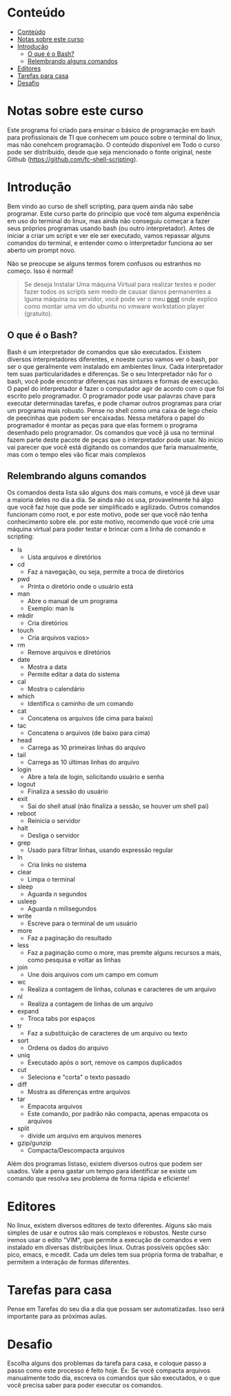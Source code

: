 # Conteúdo
- [Conteúdo](#conteudo)
- [Notas sobre este curso](#notas-sobre-este-curso)
- [Introdução](#introducao)
    - [O que é o Bash?](#o-que-e-o-bash)
    - [Relembrando alguns comandos](#relembrando-alguns-comandos)
- [Editores](#editores)
- [Tarefas para casa](#tarefas-para-casa)
- [Desafio](#desafio)

# Notas sobre este curso

Este programa foi criado para ensinar o básico de programação em bash para profissionais de TI que conhecem um pouco sobre o terminal do linux, mas não conehcem programação. O conteúdo disponível em Todo o curso pode ser distríbuído, desde que seja mencionado o fonte original, neste Github (https://github.com/fc-shell-scripting).

# Introdução
Bem vindo ao curso de shell scripting, para quem ainda não sabe programar. Este curso parte do princípio que você tem alguma experiência em uso do terminal do linux, mas ainda não conseguiu começar a fazer seus próprios programas usando bash (ou outro interpretador). Antes de iniciar a criar um script e ver ele ser executado, vamos repassar alguns comandos do terminal, e entender como o interpretador funciona ao ser aberto um prompt novo.

Não se preocupe se alguns termos forem confusos ou estranhos no começo. Isso é normal!

> Se deseja Instalar Uma máquina Virtual para realizar testes e poder fazer todos os scripts sem medo de causar danos permanentes a lguma máquina ou servidor, você pode ver o meu [post](http://blog.czetta.com/Criando-uma-maquina-virtual/) onde explico como montar uma vm do ubuntu no vmware workstation player (gratuito).

## O que é o Bash?
Bash é um interpretador de comandos que são executados. Existem diversos interpretadores diferentes, e noeste curso vamos ver o bash, por ser o que geralmente vem instalado em ambientes linux. Cada interpretador tem suas particularidades e diferenças. Se o seu Interpretador não for o bash, você pode encontrar diferenças nas sintaxes e formas de execução.
O papel do interpretador é fazer o computador agir de acordo com o que foi escrito pelo programador. O programador pode usar palavras chave para executar determinadas tarefas, e pode chamar outros programas para criar um programa mais robusto. Pense no shell como uma caixa de lego cheio de peecinhas que podem ser encaixadas. Nessa metáfora o papel do programador é montar as peças para que elas formem o programa desenhado pelo programador. Os comandos que você já usa no terminal fazem parte deste pacote de peças que o interpretador pode usar. No início vai parecer que você está digitando os comandos que faria manualmente, mas com o tempo eles vão ficar mais complexos

## Relembrando alguns comandos
Os comandos desta lista são alguns dos mais comuns, e você já deve usar a maioria deles no dia a dia. Se ainda não os usa, provavelmente há algo que você faz hoje que pode ser simplificado e agilizado. Outros comandos funcionam como root, e por este motivo, pode ser que você não tenha conhecimento sobre ele. por este motivo, recomendo que você crie uma máquina virtual para poder testar e brincar com a linha de comando e scripting:

- ls
    - Lista arquivos e diretórios
- cd
    - Faz a navegação, ou seja, permite a troca de diretórios
- pwd
    - Printa o diretório onde o usuário está
- man
    - Abre o manual de um programa
    - Exemplo: man ls
- mkdir
    - Cria diretórios
- touch
    - Cria arquivos vazios>
- rm
    - Remove arquivos e diretórios
- date
    - Mostra a data
    - Permite editar a data do sistema
- cal
    - Mostra o calendário
- which
    - Identifica o caminho de um comando
- cat
    - Concatena os arquivos (de cima para baixo)
- tac
    - Concatena  o arquivos (de baixo para cima)
- head
    - Carrega as 10 primeiras linhas do arquivo
- tail
    - Carrega as 10 últimas linhas do arquivo
- login
    - Abre a tela de login, solicitando usuário e senha
- logout
    - Finaliza a sessão do usuário
- exit
    - Sai do shell atual (não finaliza a sessão, se houver um shell pai)
- reboot
    - Reinicia o servidor
- halt
    - Desliga o servidor
- grep
    - Usado para filtrar linhas, usando expressão regular
- ln
    - Cria links no sistema
- clear
    - Limpa o terminal
- sleep
    - Aguarda n segundos
- usleep
    - Aguarda n milisegundos
- write
    - Escreve para o terminal de um usuário
- more
    - Faz a paginação do resultado
- less
    - Faz a paginação como o more, mas premite alguns recursos a mais, como pesquisa e voltar as linhas
- join
    - Une dois arquivos com um campo em comum
- wc
    - Realiza a contagem de linhas, colunas e caracteres de um arquivo
- nl
    - Realiza a contagem de linhas de um arquivo
- expand
    - Troca tabs por espaços
- tr
    - Faz a substituição de caracteres de um arquivo ou texto
- sort
    - Ordena os dados do arquivo
- uniq
    - Executado após o sort, remove os campos duplicados
- cut
    - Seleciona e "corta" o texto passado
- diff
    - Mostra as diferenças entre arquivos
- tar
    - Empacota arquivos
    - Este comando, por padrão não compacta, apenas empacota os arquivos
- split
    - divide um arquivo em arquivos menores
- gzip/gunzip
    - Compacta/Descompacta arquivos

Além dos programas listaso, existem diversos outros que podem ser usados. Vale a pena gastar um tempo para identificar se existe um comando que resolva seu problema de forma rápida e eficiente!

# Editores

No linux, existem diversos editores de texto diferentes. Alguns são mais simples de usar e outros são mais complexos e robustos. Neste curso iremos usar o edito "VIM", que permite a execução de comandos e vem instalado em diversas distribuições linux.
Outras possíveis opções são: pico, emacs, e mcedit. Cada um deles tem sua própria forma de trabalhar, e permitem a interação de formas diferentes.

# Tarefas para casa

Pense em Tarefas do seu dia a dia que possam ser automatizadas.
Isso será importante para as próximas aulas.

# Desafio

Escolha alguns dos problemas da tarefa para casa, e coloque passo a passo como este processo é feito hoje. Ex: Se você compacta arquivos manualmente todo dia, escreva os comandos que são executados, e o que você precisa saber para poder executar os comandos.
